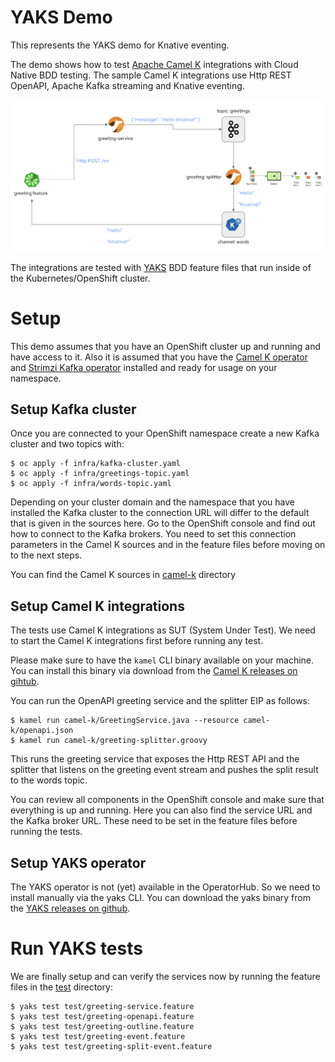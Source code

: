 # YAKS Demo

This represents the YAKS demo for Knative eventing. 

The demo shows how to test [Apache Camel K](https://github.com/apache/camel-k) integrations with Cloud Native BDD testing. 
The sample Camel K integrations use Http REST OpenAPI, Apache Kafka streaming and Knative eventing. 

![Demo](demo.png)

The integrations are tested with [YAKS](https://github.com/citrusframework/yaks) BDD feature files that run inside of the Kubernetes/OpenShift cluster.

# Setup

This demo assumes that you have an OpenShift cluster up and running and have access to it. Also
it is assumed that you have the [Camel K operator](https://operatorhub.io/operator/camel-k) 
and [Strimzi Kafka operator](https://operatorhub.io/operator/strimzi-kafka-operator) installed and ready 
for usage on your namespace.

## Setup Kafka cluster

Once you are connected to your OpenShift namespace create a new Kafka cluster and two topics with:

```shell script
$ oc apply -f infra/kafka-cluster.yaml                
$ oc apply -f infra/greetings-topic.yaml                
$ oc apply -f infra/words-topic.yaml                
```

Depending on your cluster domain and the namespace that you have installed the Kafka cluster to the connection URL will differ
to the default that is given in the sources here. Go to the OpenShift console and find out how to connect to the Kafka
brokers. You need to set this connection parameters in the Camel K sources and in the feature files before moving on to 
the next steps.

You can find the Camel K sources in [camel-k](camel-k) directory 

## Setup Camel K integrations

The tests use Camel K integrations as SUT (System Under Test). We need to start the Camel K integrations first before running any test.

Please make sure to have the `kamel` CLI binary available on your machine. You can install this binary
via download from the [Camel K releases on gihtub](https://github.com/apache/camel-k/releases/tag/v1.1.1).

You can run the OpenAPI greeting service and the splitter EIP as follows:

```shell script
$ kamel run camel-k/GreetingService.java --resource camel-k/openapi.json
$ kamel run camel-k/greeting-splitter.groovy
```                             

This runs the greeting service that exposes the Http REST API and the splitter that listens on the
greeting event stream and pushes the split result to the words topic.

You can review all components in the OpenShift console and make sure that everything is up and running.
Here you can also find the service URL and the Kafka broker URL. These need to be set in the feature 
files before running the tests.

## Setup YAKS operator

The YAKS operator is not (yet) available in the OperatorHub. So we need to install manually via
the yaks CLI. You can download the yaks binary from the [YAKS releases on github](https://github.com/citrusframework/yaks/tags).  

# Run YAKS tests

We are finally setup and can verify the services now by running the feature files in the 
[test](test) directory:

```shell script
$ yaks test test/greeting-service.feature
$ yaks test test/greeting-openapi.feature
$ yaks test test/greeting-outline.feature
$ yaks test test/greeting-event.feature
$ yaks test test/greeting-split-event.feature
```
